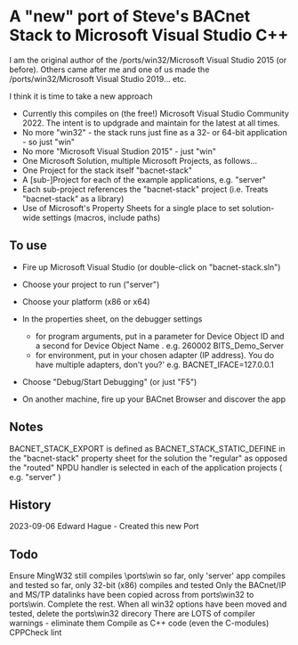 A "new" port of Steve's BACnet Stack to Microsoft Visual Studio C++
===================================================================

I am the original author of the /ports/win32/Microsoft Visual Studio 2015 (or before). Others came after me and one of us
made the /ports/win32/Microsoft Visual Studio 2019... etc.


I think it is time to take a new approach

- Currently this compiles on (the free!) Microsoft Visual Studio Community 2022. The intent is to updgrade and maintain for the latest at all times.
- No more "win32" - the stack runs just fine as a 32- or 64-bit application - so just "win"
- No more "Microsoft Visual Studion 2015" - just "win"
- One Microsoft Solution, multiple Microsoft Projects, as follows...
- One Project for the stack itself "bacnet-stack"
- A [sub-]Project for each of the example applications, e.g. "server"
- Each sub-project references the "bacnet-stack" project (i.e. Treats "bacnet-stack" as a library)
- Use of Microsoft's Property Sheets for a single place to set solution-wide settings (macros, include paths)



To use
------

- Fire up Microsoft Visual Studio (or double-click on "bacnet-stack.sln")
- Choose your project to run ("server")
- Choose your platform (x86 or x64)
- In the properties sheet, on the debugger settings
	- for program arguments, put in a parameter for Device Object ID and a second for Device Object Name . e.g. 260002 BITS_Demo_Server
	- for environment, put in your chosen adapter (IP address). You do have multiple adapters, don't you?' e.g. BACNET_IFACE=127.0.0.1
- Choose "Debug/Start Debugging" (or just "F5")

- On another machine, fire up your BACnet Browser and discover the app



Notes
-----

BACNET_STACK_EXPORT is defined as BACNET_STACK_STATIC_DEFINE in the "bacnet-stack" property sheet for the solution
the "regular" as opposed the "routed" NPDU handler is selected in each of the application projects ( e.g. "server" )

History
-------

2023-09-06 Edward Hague		-	Created this new Port



Todo
----

Ensure MingW32 still compiles \ports\win
so far, only 'server' app compiles and tested
so far, only 32-bit (x86) compiles and tested
Only the BACnet/IP and MS/TP datalinks have been copied across from ports\win32 to ports\win. Complete the rest.
When all win32 options have been moved and tested, delete the ports\win32 direcory
There are LOTS of compiler warnings - eliminate them
Compile as C++ code (even the C-modules)
CPPCheck
lint







